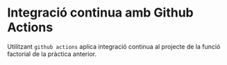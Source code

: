 # Integració continua amb Github Actions
Utilitzant `github actions` aplica integració continua al projecte de la funció factorial de la pràctica anterior.